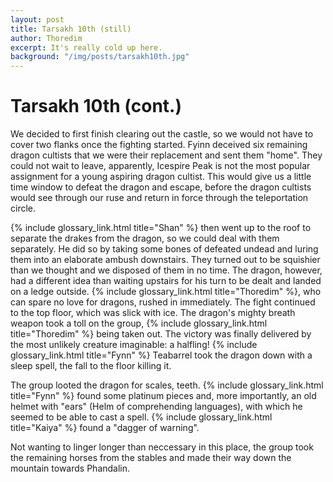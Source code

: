 ```yaml
---
layout: post
title: Tarsakh 10th (still)
author: Thoredim
excerpt: It's really cold up here.
background: "/img/posts/tarsakh10th.jpg"
---
```


# Tarsakh 10th (cont.)

We decided to first finish clearing out the castle, so we would not have to
cover two flanks once the fighting started. Fyinn deceived six remaining dragon
cultists that we were their replacement and sent them "home". They could not
wait to leave, apparently, Icespire Peak is not the most popular assignment for
a young aspiring dragon cultist. This would give us a little time window to
defeat the dragon and escape, before the dragon cultists would see through our
ruse and return in force through the teleportation circle.

{% include glossary_link.html title="Shan" %} then went up to the roof to separate the drakes from the dragon, so we
could deal with them separately. He did so by taking some bones of defeated
undead and luring them into an elaborate ambush downstairs. They turned out to
be squishier than we thought and we disposed of them in no time. The dragon,
however, had a different idea than waiting upstairs for his turn to be dealt
and landed on a ledge outside. {% include glossary_link.html title="Thoredim" %}, who can spare no love for
dragons, rushed in immediately. The fight continued to the top floor, which was
slick with ice. The dragon's mighty breath weapon took a toll on the group,
{% include glossary_link.html title="Thoredim" %} being taken out. The victory was finally delivered by the most
unlikely creature imaginable: a halfling! {% include glossary_link.html title="Fynn" %} Teabarrel took the dragon down
with a sleep spell, the fall to the floor killing it.

The group looted the dragon for scales, teeth. {% include glossary_link.html title="Fynn" %} found some platinum pieces
and, more importantly, an old helmet with "ears" (Helm of comprehending
languages), with which he seemed to be able to cast a spell. {% include glossary_link.html title="Kaiya" %} found a
"dagger of warning".

Not wanting to linger longer than neccessary in this place, the group took the
remaining horses from the stables and made their way down the mountain towards
Phandalin.
